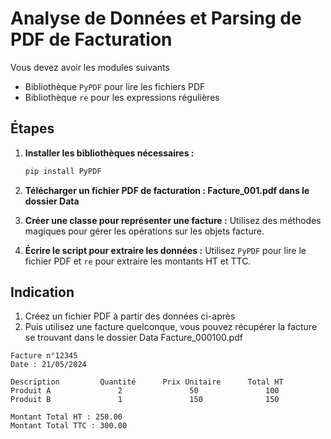 # Analyse de Données et Parsing de PDF de Facturation

Vous devez avoir les modules suivants

- Bibliothèque `PyPDF` pour lire les fichiers PDF
- Bibliothèque `re` pour les expressions régulières

## Étapes

1. **Installer les bibliothèques nécessaires :**
   ```bash
   pip install PyPDF
   ```

1. **Télécharger un fichier PDF de facturation : Facture_001.pdf dans le dossier Data**

1. **Créer une classe pour représenter une facture :**
   Utilisez des méthodes magiques pour gérer les opérations sur les objets facture.

1. **Écrire le script pour extraire les données :**
   Utilisez `PyPDF` pour lire le fichier PDF et `re` pour extraire les montants HT et TTC.

## Indication

1. Créez un fichier PDF à partir des données ci-après
1. Puis utilisez une facture quelconque, vous pouvez récupérer la facture se trouvant dans le dossier Data Facture_000100.pdf

```
Facture n°12345
Date : 21/05/2024

Description         Quantité      Prix Unitaire      Total HT
Produit A               2               50               100
Produit B               1               150              150

Montant Total HT : 250.00
Montant Total TTC : 300.00
```